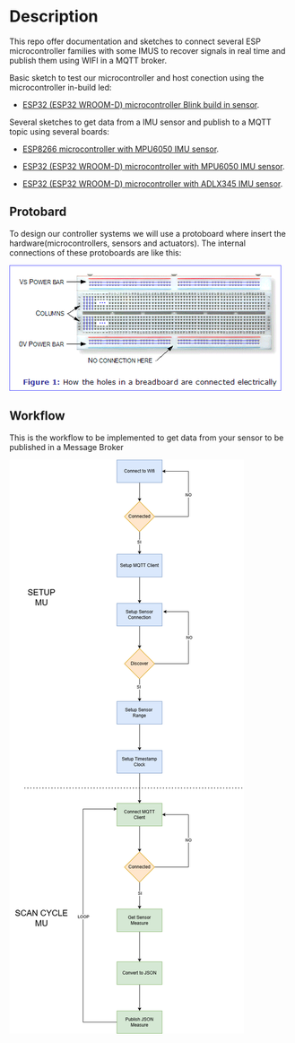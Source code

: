 # Description

This repo offer documentation and sketches to connect several ESP microcontroller families with some IMUS to recover signals in real time and publish them using WIFI in a MQTT broker.

Basic sketch to test our microcontroller and host conection using the microcontroller in-build led:

- [ESP32 (ESP32 WROOM-D) microcontroller Blink build in sensor](./ESP32/README_Blink.md).

Several sketches to get data from a IMU sensor and publish to a MQTT topic using several boards:

- [ESP8266 microcontroller with MPU6050 IMU sensor](./ESP8266/README_MPU6050.md).

- [ESP32 (ESP32 WROOM-D) microcontroller with MPU6050 IMU sensor](./ESP32/README_MPU6050.md).

- [ESP32 (ESP32 WROOM-D) microcontroller with ADLX345 IMU sensor](./ESP32/README_ADXL345.md).

## Protobard
To design our controller systems we will use a protoboard where insert the hardware(microcontrollers, sensors and actuators). The internal connections of these protoboards are like this:

![Protoboard connections](./captures/proboard.gif "Protoboard connections")

## Workflow

This is the workflow to be implemented to get data from your sensor to be published in a Message Broker

![Workflow](./captures/Workflow.png "Workflow")
